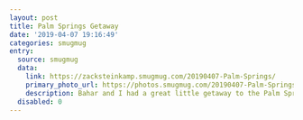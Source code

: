 ```yaml
---
layout: post
title: Palm Springs Getaway
date: '2019-04-07 19:16:49'
categories: smugmug
entry:
  source: smugmug
  data:
    link: https://zacksteinkamp.smugmug.com/20190407-Palm-Springs/
    primary_photo_url: https://photos.smugmug.com/20190407-Palm-Springs/i-g27JwcG/0/c4d76925/Th/2019041622021316-IMG_0963-Th.jpg
    description: Bahar and I had a great little getaway to the Palm Springs area. We hiked around Mt San Jacinto and Joshua Tree.
  disabled: 0
---
```



